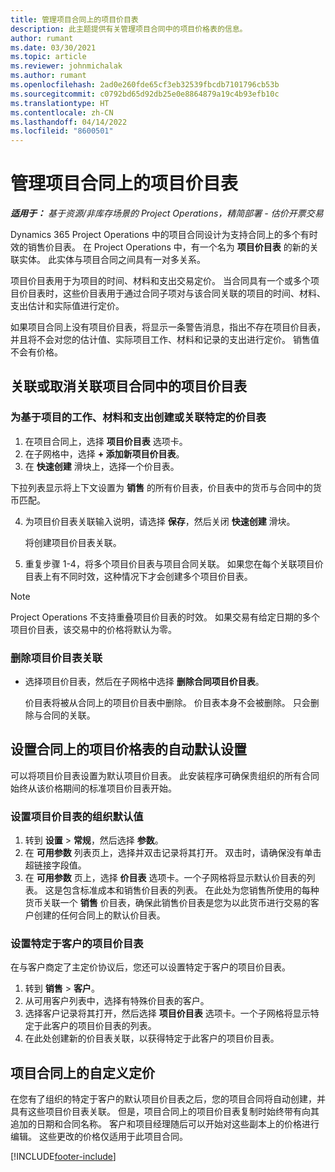 ```yaml
---
title: 管理项目合同上的项目价目表
description: 此主题提供有关管理项目合同中的项目价格表的信息。
author: rumant
ms.date: 03/30/2021
ms.topic: article
ms.reviewer: johnmichalak
ms.author: rumant
ms.openlocfilehash: 2ad0e260fde65cf3eb32539fbcdb7101796cb53b
ms.sourcegitcommit: c0792bd65d92db25e0e8864879a19c4b93efb10c
ms.translationtype: HT
ms.contentlocale: zh-CN
ms.lasthandoff: 04/14/2022
ms.locfileid: "8600501"
---
```

# <a name="manage-project-price-lists-on-project-contracts"></a>管理项目合同上的项目价目表

_**适用于：** 基于资源/非库存场景的 Project Operations，精简部署 - 估价开票交易_

Dynamics 365 Project Operations 中的项目合同设计为支持合同上的多个有时效的销售价目表。 在 Project Operations 中，有一个名为 **项目价目表** 的新的关联实体。 此实体与项目合同之间具有一对多关系。

项目价目表用于为项目的时间、材料和支出交易定价。 当合同具有一个或多个项目价目表时，这些价目表用于通过合同子项对与该合同关联的项目的时间、材料、支出估计和实际值进行定价。

如果项目合同上没有项目价目表，将显示一条警告消息，指出不存在项目价目表，并且将不会对您的估计值、实际项目工作、材料和记录的支出进行定价。 销售值不会有价格。

## <a name="associate-or-unassociate-a-project-price-list-on-a-project-contract"></a>关联或取消关联项目合同中的项目价目表

### <a name="create-or-associate-a-specific-price-list-for-estimating-project-based-work-material-and-expenses"></a>为基于项目的工作、材料和支出创建或关联特定的价目表

1. 在项目合同上，选择 **项目价目表** 选项卡。
2. 在子网格中，选择 **+ 添加新项目价目表**。
3. 在 **快速创建** 滑块上，选择一个价目表。 

  下拉列表显示将上下文设置为 **销售** 的所有价目表，价目表中的货币与合同中的货币匹配。
  
4. 为项目价目表关联输入说明，请选择 **保存**，然后关闭 **快速创建** 滑块。

   将创建项目价目表关联。
   
5. 重复步骤 1-4，将多个项目价目表与项目合同关联。 如果您在每个关联项目价目表上有不同时效，这种情况下才会创建多个项目价目表。

> [!NOTE]
> Project Operations 不支持重叠项目价目表的时效。 如果交易有给定日期的多个项目价目表，该交易中的价格将默认为零。

### <a name="remove-a-project-price-list-association"></a>删除项目价目表关联

- 选择项目价目表，然后在子网格中选择 **删除合同项目价目表**。 

  价目表将被从合同上的项目价目表中删除。 价目表本身不会被删除。 只会删除与合同的关联。

## <a name="set-up-automatic-defaulting-of-project-price-lists-on-a-contract"></a>设置合同上的项目价格表的自动默认设置

可以将项目价目表设置为默认项目价目表。 此安装程序可确保贵组织的所有合同始终从该价格期间的标准项目价目表开始。

### <a name="set-up-the-organizational-default-for-project-price-lists"></a>设置项目价目表的组织默认值

1. 转到 **设置** > **常规**，然后选择 **参数**。
2. 在 **可用参数** 列表页上，选择并双击记录将其打开。 双击时，请确保没有单击超链接字段值。 
3. 在 **可用参数** 页上，选择 **价目表** 选项卡。一个子网格将显示默认价目表的列表。 这是包含标准成本和销售价目表的列表。 在此处为您销售所使用的每种货币关联一个 **销售** 价目表，确保此销售价目表是您为以此货币进行交易的客户创建的任何合同上的默认价目表。

### <a name="set-up-a-customer-specific-project-price-list"></a>设置特定于客户的项目价目表

在与客户商定了主定价协议后，您还可以设置特定于客户的项目价目表。

1. 转到 **销售** > **客户**。
2. 从可用客户列表中，选择有特殊价目表的客户。
3. 选择客户记录将其打开，然后选择 **项目价目表** 选项卡。一个子网格将显示特定于此客户的项目价目表的列表。 
4. 在此处创建新的价目表关联，以获得特定于此客户的项目价目表。

## <a name="custom-pricing-on-a-project-contract"></a>项目合同上的自定义定价

在您有了组织的特定于客户的默认项目价目表之后，您的项目合同将自动创建，并具有这些项目价目表关联。 但是，项目合同上的项目价目表复制时始终带有向其追加的日期和合同名称。 客户和项目经理随后可以开始对这些副本上的价格进行编辑。 这些更改的价格仅适用于此项目合同。


[!INCLUDE[footer-include](../includes/footer-banner.md)]
